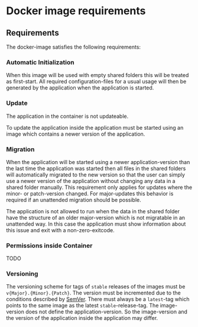 # Docker image requirements

## Requirements

The docker-image satisfies the following requirements:

### Automatic Initialization

When this image will be used with empty shared folders this will be treated as first-start. All required configuration-files for a usual usage will then be generated by the application when the application is started.

### Update

The application in the container is not updateable.

To update the application inside the application must be started using an image which contains a newer version of the application.

### Migration

When the application will be started using a newer application-version than the last time the application was started then all files in the shared folders will automatically migrated to the new version so that the user can simply use a newer version of the application without changing any data in a shared folder manually.
This requirement only applies for updates where the minor- or patch-version changed. For major-updates this behavior is required if an unattended migration should be possible.

The application is not allowed to run when the data in the shared folder have the structure of an older major-version which is not migratable in an unattended way. In this case the application must show information about this issue and exit with a non-zero-exitcode.

### Permissions inside Container

TODO

### Versioning

The versioning scheme for tags of `stable` releases of the images must be `v{Major}.{Minor}.{Patch}`.
The version must be incremented due to the conditions described by [SemVer](https://semver.org/).
There must always be a `latest`-tag which points to the same image as the latest `stable`-release-tag.
The image-version does not define the application-version. So the image-version and the version of the application inside the application may differ.
